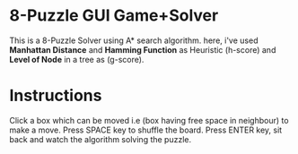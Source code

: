 # 8-Puzzle GUI Game+Solver

This is a 8-Puzzle Solver using A* search algorithm.
here, i've used **Manhattan Distance** and **Hamming Function** as Heuristic (h-score) and **Level of Node** in a tree as (g-score).


# Instructions
Click a box which can be moved i.e (box having free space in neighbour) to make a move.
Press SPACE key to shuffle the board.
Press ENTER key, sit back and watch the algorithm solving the puzzle.